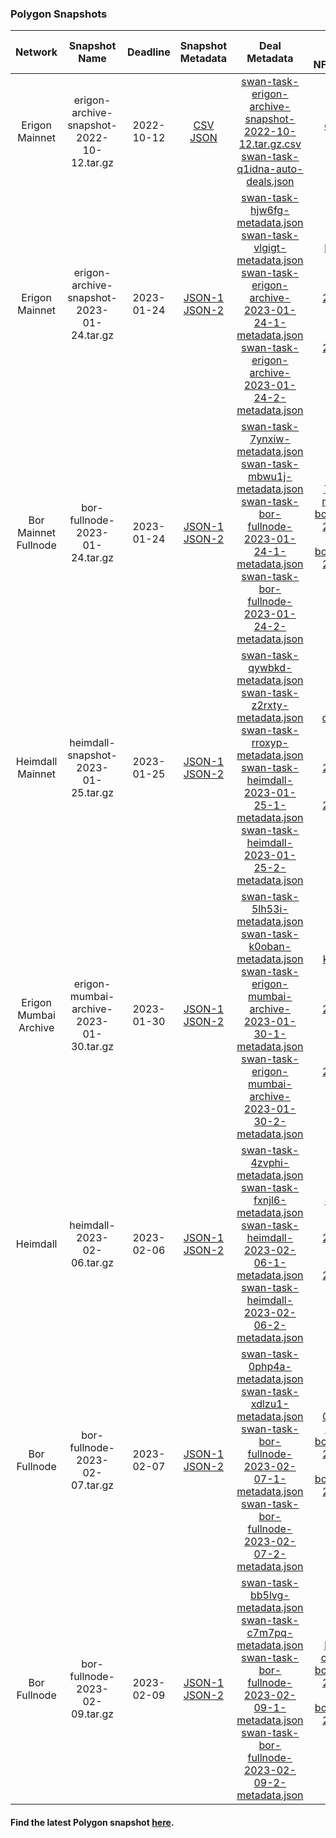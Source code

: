 
### Polygon Snapshots

| Network | Snapshot Name | Deadline | Snapshot Metadata | Deal Metadata | Deal Metadata NFT(opensea) |
| :-: | :-: | :-: | :-: | :-: | :-: |
| Erigon Mainnet | erigon-archive-snapshot-2022-10-12.tar.gz | 2022-10-12 | [CSV]( 2022-10-12_erigon_archive/swan-task-erigon-archive-snapshot-2022-10-12.tar.gz.csv ':include') <br> [JSON]( 2022-10-12_erigon_archive/erigon-archive-snapshot-2022-10-12.tar.gz.json ':include') | [swan-task-erigon-archive-snapshot-2022-10-12.tar.gz.csv](2022-10-12_erigon_archive/swan-task-lmrukl-auto-deals.json ':include')  <br> [swan-task-q1idna-auto-deals.json](2022-10-12_erigon_archive/swan-task-q1idna-auto-deals.json ':include') |[q1idna.nft](https://opensea.io/assets/matic/0xA6787587159c017AD83fe28e746FCFAE0DD91383/51) <br> [lmrukl.nft](https://opensea.io/assets/matic/0xA6787587159c017AD83fe28e746FCFAE0DD91383/52) |
| Erigon Mainnet | erigon-archive-snapshot-2023-01-24.tar.gz | 2023-01-24 | [JSON-1]( 2023-01-24_erigon_archive/erigon-archive-2023-01-24-1.json ':include') <br> [JSON-2]( 2023-01-24_erigon_archive/erigon-archive-2023-01-24-2.json ':include') | [swan-task-hjw6fg-metadata.json](2023-01-24_erigon_archive/swan-task-hjw6fg-metadata.json ':include')  <br> [swan-task-vlgigt-metadata.json](2023-01-24_erigon_archive/swan-task-vlgigt-metadata.json ':include') <br> [swan-task-erigon-archive-2023-01-24-1-metadata.json](2023-01-24_erigon_archive/swan-task-erigon-archive-2023-01-24-1-metadata.json ':include') <br> [swan-task-erigon-archive-2023-01-24-2-metadata.json](2023-01-24_erigon_archive/swan-task-erigon-archive-2023-01-24-2-metadata.json ':include')| [hjw6fg.nft](https://opensea.io/assets/matic/0xa6787587159c017ad83fe28e746fcfae0dd91383/201) <br> [vlgigt.nft](https://opensea.io/assets/matic/0xa6787587159c017ad83fe28e746fcfae0dd91383/202) <br> [erigon-archive-2023-01-24-1](https://opensea.io/assets/matic/0xa6787587159c017ad83fe28e746fcfae0dd91383/204) <br> [erigon-archive-2023-01-24-2](https://opensea.io/assets/matic/0xa6787587159c017ad83fe28e746fcfae0dd91383/203) |
| Bor Mainnet Fullnode | bor-fullnode-2023-01-24.tar.gz | 2023-01-24 | [JSON-1](2023-01-24_bor_fullnode/bor-fullnode-2023-01-24-1.json ':include') <br> [JSON-2](2023-01-24_bor_fullnode/bor-fullnode-2023-01-24-2.json ':include') | [swan-task-7ynxiw-metadata.json](2023-01-24_bor_fullnode/swan-task-7ynxiw-metadata.json ':include')  <br> [swan-task-mbwu1j-metadata.json](2023-01-24_bor_fullnode/swan-task-mbwu1j-metadata.json ':include') <br> [swan-task-bor-fullnode-2023-01-24-1-metadata.json](2023-01-24_bor_fullnode/swan-task-bor-fullnode-2023-01-24-1-metadata.json ':include') <br> [swan-task-bor-fullnode-2023-01-24-2-metadata.json](2023-01-24_bor_fullnode/swan-task-bor-fullnode-2023-01-24-2-metadata.json ':include') | [7ynxiw.nft](https://opensea.io/assets/matic/0xa6787587159c017ad83fe28e746fcfae0dd91383/197) <br> [mbwu1j.nft](https://opensea.io/assets/matic/0xa6787587159c017ad83fe28e746fcfae0dd91383/198) <br> [bor-fullnode-2023-01-24-1.nft](https://opensea.io/assets/matic/0xa6787587159c017ad83fe28e746fcfae0dd91383/200/) <br> [bor-fullnode-2023-01-24-2.nft](https://opensea.io/assets/matic/0xa6787587159c017ad83fe28e746fcfae0dd91383/199/) |
| Heimdall Mainnet | heimdall-snapshot-2023-01-25.tar.gz | 2023-01-25 | [JSON-1]( 2023-01-25_heimdall/heimdall-2023-01-25-1.json ':include') <br> [JSON-2]( 2023-01-25_heimdall/heimdall-2023-01-25-2.json ':include')  | [swan-task-qywbkd-metadata.json](2023-01-25_heimdall/swan-task-qywbkd-metadata.json ':include')  <br> [swan-task-z2rxty-metadata.json](2023-01-25_heimdall/swan-task-z2rxty-metadata.json ':include') <br> [swan-task-rroxyp-metadata.json](2023-01-25_heimdall/swan-task-rroxyp-metadata.json ':include') <br> [swan-task-heimdall-2023-01-25-1-metadata.json](2023-01-25_heimdall/swan-task-heimdall-2023-01-25-1-metadata.json ':include') <br> [swan-task-heimdall-2023-01-25-2-metadata.json](2023-01-25_heimdall/swan-task-heimdall-2023-01-25-2-metadata.json ':include') | [qywbkd.nft](https://opensea.io/assets/matic/0xa6787587159c017ad83fe28e746fcfae0dd91383/205) <br> [z2rxty.nft](https://opensea.io/assets/matic/0xa6787587159c017ad83fe28e746fcfae0dd91383/207) <br> [rroxyp.nft](https://opensea.io/assets/matic/0xa6787587159c017ad83fe28e746fcfae0dd91383/206) <br> [heimdall-2023-01-25-1.nft](https://opensea.io/assets/matic/0xa6787587159c017ad83fe28e746fcfae0dd91383/209/) <br> [heimdall-2023-01-25-2.nft](https://opensea.io/assets/matic/0xa6787587159c017ad83fe28e746fcfae0dd91383/208/) |
| Erigon Mumbai Archive | erigon-mumbai-archive-2023-01-30.tar.gz | 2023-01-30 | [JSON-1]( 2023-01-25_heimdall/heimdall-2023-01-25-1.json ':include') <br> [JSON-2]( 2023-01-30_erigon_mumbai_archive/erigon-mumbai-archive-2023-01-30-2.json ':include') | [swan-task-5lh53i-metadata.json](2023-01-30_erigon_mumbai_archive/swan-task-5lh53i-metadata.json ':include')  <br> [swan-task-k0oban-metadata.json](2023-01-30_erigon_mumbai_archive/swan-task-k0oban-metadata.json ':include') <br> [swan-task-erigon-mumbai-archive-2023-01-30-1-metadata.json](2023-01-30_erigon_mumbai_archive/swan-task-erigon-mumbai-archive-2023-01-30-1-metadata.json ':include') <br> [swan-task-erigon-mumbai-archive-2023-01-30-2-metadata.json](2023-01-30_erigon_mumbai_archive/swan-task-erigon-mumbai-archive-2023-01-30-2-metadata.json ':include') | [5lh53i.nft](https://opensea.io/assets/matic/0xa6787587159c017ad83fe28e746fcfae0dd91383/211) <br> [k0oban.nft](https://opensea.io/assets/matic/0xa6787587159c017ad83fe28e746fcfae0dd91383/212) <br> [erigon-mumbai-archive-2023-01-30-1.nft](https://opensea.io/assets/matic/0xa6787587159c017ad83fe28e746fcfae0dd91383/214/) <br> [erigon-mumbai-archive-2023-01-30-2.nft](https://opensea.io/assets/matic/0xa6787587159c017ad83fe28e746fcfae0dd91383/213/) |
| Heimdall | heimdall-2023-02-06.tar.gz | 2023-02-06 | [JSON-1]( 2023-02-06_heimdall/heimdall-2023-02-06-1.json ':include') <br> [JSON-2]( 2023-02-06_heimdall/heimdall-2023-02-06-2.json ':include') | [swan-task-4zvphi-metadata.json](2023-02-06_heimdall/swan-task-4zvphi-metadata.json ':include')  <br> [swan-task-fxnjl6-metadata.json](2023-02-06_heimdall/swan-task-fxnjl6-metadata.json ':include') <br> [swan-task-heimdall-2023-02-06-1-metadata.json](2023-02-06_heimdall/swan-task-heimdall-2023-02-06-1-metadata.json ':include') <br> [swan-task-heimdall-2023-02-06-2-metadata.json](2023-02-06_heimdall/swan-task-heimdall-2023-02-06-2-metadata.json ':include')| [4zvphi.nft](https://opensea.io/assets/matic/0xa6787587159c017ad83fe28e746fcfae0dd91383/215) <br> [fxnjl6.nft](https://opensea.io/assets/matic/0xa6787587159c017ad83fe28e746fcfae0dd91383/216) <br> [heimdall-2023-02-06-1.nft](https://opensea.io/assets/matic/0xa6787587159c017ad83fe28e746fcfae0dd91383/218/) <br> [heimdall-2023-02-06-2.nft](https://opensea.io/assets/matic/0xa6787587159c017ad83fe28e746fcfae0dd91383/217/) |
| Bor Fullnode | bor-fullnode-2023-02-07.tar.gz | 2023-02-07 | [JSON-1](2023-02-07_bor_fullnode/bor-fullnode-2023-02-07-1.json ':include') <br> [JSON-2](2023-02-07_bor_fullnode/bor-fullnode-2023-02-07-2.json ':include') | [swan-task-0php4a-metadata.json](2023-02-07_bor_fullnode/swan-task-0php4a-metadata.json ':include')  <br> [swan-task-xdlzu1-metadata.json](2023-02-07_bor_fullnode/swan-task-xdlzu1-metadata.json ':include') <br> [swan-task-bor-fullnode-2023-02-07-1-metadata.json](2023-02-07_bor_fullnode/swan-task-bor-fullnode-2023-02-07-1-metadata.json ':include') <br> [swan-task-bor-fullnode-2023-02-07-2-metadata.json](2023-02-07_bor_fullnode/swan-task-bor-fullnode-2023-02-07-2-metadata.json ':include') | [0php4a.nft](https://opensea.io/assets/matic/0xa6787587159c017ad83fe28e746fcfae0dd91383/219) <br> [xdlzu1.nft](https://opensea.io/assets/matic/0xa6787587159c017ad83fe28e746fcfae0dd91383/220) <br> [bor-fullnode-2023-02-07-1.nft](https://opensea.io/assets/matic/0xa6787587159c017ad83fe28e746fcfae0dd91383/162/) <br> [bor-fullnode-2023-02-07-2.nft](https://opensea.io/assets/matic/0xa6787587159c017ad83fe28e746fcfae0dd91383/221/) |
| Bor Fullnode | bor-fullnode-2023-02-09.tar.gz | 2023-02-09 | [JSON-1](2023-02-09_bor_fullnode/bor-fullnode-2023-02-09-1.json ':include') <br> [JSON-2](2023-02-09_bor_fullnode/bor-fullnode-2023-02-09-2.json ':include') | [swan-task-bb5lvg-metadata.json](2023-02-09_bor_fullnode/swan-task-bb5lvg-metadata.json ':include')  <br> [swan-task-c7m7pq-metadata.json](2023-02-09_bor_fullnode/swan-task-c7m7pq-metadata.json ':include') <br> [swan-task-bor-fullnode-2023-02-09-1-metadata.json](2023-02-09_bor_fullnode/swan-task-bor-fullnode-2023-02-09-1-metadata.json ':include') <br> [swan-task-bor-fullnode-2023-02-09-2-metadata.json](2023-02-09_bor_fullnode/swan-task-bor-fullnode-2023-02-09-2-metadata.json ':include') | [bb5lvg.nft](https://opensea.io/assets/matic/0xa6787587159c017ad83fe28e746fcfae0dd91383/223) <br> [c7m7pq.nft](https://opensea.io/assets/matic/0xa6787587159c017ad83fe28e746fcfae0dd91383/224) <br> [bor-fullnode-2023-02-09-1.nft](https://opensea.io/assets/matic/0xa6787587159c017ad83fe28e746fcfae0dd91383/226/) <br> [bor-fullnode-2023-02-09-2.nft](https://opensea.io/assets/matic/0xa6787587159c017ad83fe28e746fcfae0dd91383/225/) |

#### Find the latest Polygon snapshot [here](https://snapshots.polygon.technology/).
